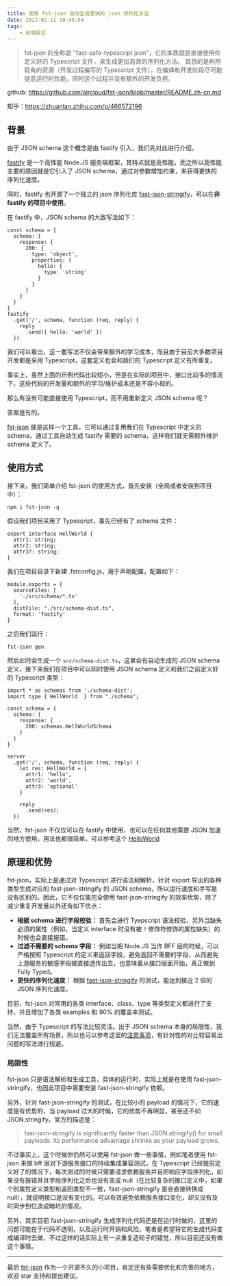 ```yaml
---
title: 使用 fst-json 自动生成更快的 json 序列化方法
date: 2022-02-11 18:45:54
tags:
    - 前端综合
---
```


> fst-json 的全称是 "fast-safe-typescript json"，它的本质就是直接使用你定义好的 Typescript 文件，来生成更加高效的序列化方法。
> 其目的是利用现有的资源（开发过程编写的 Typescript 文件），在编译和开发阶段尽可能提高运行时性能，同时这个过程并没有额外的开发负担。

github: https://github.com/aircloud/fst-json/blob/master/README.zh-cn.md

知乎：https://zhuanlan.zhihu.com/p/466572196

## 背景

由于 JSON schema 这个概念是由 fastify 引入，我们先对此进行介绍。

[fastify](https://github.com/fastify/fastify) 是一个高性能 Node.JS 服务端框架，其特点就是高性能，而之所以高性能主要的原因就是它引入了 JSON schema，通过对参数增加约束，来获得更快的序列化速度。

同时，fastify 也开源了一个独立的 json 序列化库 [fast-json-stringify](https://github.com/fastify/fast-json-stringify)，可以在**非 fastify 的项目中使用**。

在 fastify 中，JSON schema 的大致写法如下：

```
const schema = {
  schema: {
    response: {
      200: {
        type: 'object',
        properties: {
          hello: {
            type: 'string'
          }
        }
      }
    }
  }
}
fastify
  .get('/', schema, function (req, reply) {
    reply
      .send({ hello: 'world' })
  })
```

我们可以看出，这一套写法不仅会带来额外的学习成本，而且由于目前大多数项目开发都是采用 Typescript，这套定义也会和我们的 Typescript 定义有所重复。

事实上，虽然上面的示例代码比较短小，但是在实际的项目中，接口比较多的情况下，这些代码的开发量和额外的学习/维护成本还是不容小视的。

那么有没有可能直接使用 Typescript，而不用重新定义 JSON schema 呢？

答案是有的。

[fst-json](https://github.com/aircloud/fst-json/blob/master/README.zh-cn.md) 就是这样一个工具，它可以通过复用我们在 Typescript 中定义的 schema，通过工具自动生成 fastify 需要的 schema，这样我们就无需额外维护 schema 定义了。

## 使用方式

接下来，我们简单介绍 fst-json 的使用方式，首先安装（全局或者安装到项目中）：

```
npm i fst-json -g
```

假设我们项目采用了 Typescript，事先已经有了 schema 文件：

```
export interface HellWorld {
  attr1: string;
  attr2: string;
  attr3?: string;
}
```

我们在项目目录下新建 .fstconfig.js，用于声明配置，配置如下：

```
module.exports = {
  sourceFiles: [
    './src/schema/*.ts'
  ],
  distFile: "./src/schema-dist.ts",
  format: 'fastify'
}
```

之后我们运行：

```
fst-json gen
```

然后此时会生成一个 `src/schema-dist.ts`，这里会有自动生成的 JSON schema 定义，接下来我们在项目中可以同时使用 JSON schema 定义和我们之前定义好的 Typescript 类型：

```
import * as schemas from './schema-dist';
import type { HellWorld  } from "./schema";

const schema = {
  schema: {
    response: {
      200: schemas.HellWorldSchema
    }
  }
}

server
  .get('/', schema, function (req, reply) {
    let res: HellWorld = {
      attr1: 'hello', 
      attr2: 'world', 
      attr3: 'optional'
    }

    reply
      .send(res);
  })
```

当然，fst-json 不仅仅可以在 fastify 中使用，也可以在任何其他需要 JSON 加速的地方使用，用法也都很简单，可以参考这个 [HelloWorld](https://github.com/aircloud/fst-json/tree/master/examples/helloworld)

## 原理和优势

fst-json，实际上是通过对 Typescript 进行语法树解析，针对 export 导出的各种类型生成对应的 fast-json-stringify 的 JSON schema，所以运行速度和手写是没有区别的。因此，它不仅仅能完全使用 fast-json-stringify 的效率优势，除了减少重复开发量以外还有如下优点：

* **根据 schema 进行字段校验：** 首先会进行 Tyepscript 语法校验，另外当缺失必须的属性（例如，当定义 interface 时没有被 `?` 修饰符修饰的属性缺失）的时候也会直接报错。
* **过滤不需要的 schema 字段：** 例如当把 Node.JS 当作 BFF 层的时候，可以严格按照 Typescript 的定义来返回字段，避免返回不需要的字段，从而避免上游服务的敏感字段被直接透传出去，也意味着从接口层面开始，真正做到 Fully Typed。
* **更快的序列化速度：** 根据 [fast-json-stringify](https://github.com/fastify/fast-json-stringify/issues) 的测试，能达到接近 2 倍的 JSON 序列化速度。

目前，fst-json 对常用的各类 interface、class、type 等类型定义都进行了支持，并且增加了各类 examples 和 90% 的覆盖率测试。

当然，由于 Typescript 的写法比较灵活。出于 JSON schema 本身的局限性，我们无法覆盖所有场景，所以也可以参考这里的[注意事项](https://github.com/aircloud/fst-json/blob/master/README.zh-cn.md#%E6%B3%A8%E6%84%8F%E4%BA%8B%E9%A1%B9)，有针对性的对比较容易出问题的写法进行规避。

### 局限性

fst-json 只是语法解析和生成工具，具体的运行时，实际上就是在使用 fast-json-stringify，也因此项目中需要安装 fast-json-stringify 依赖。

另外，针对 fast-json-stringify 的测试，在比较小的 payload 的情况下，它的速度是有优势的，当 payload 过大的时候，它的优势不再明显，甚至还不如 JSON.stringify。官方的描述是：

> fast-json-stringify is significantly faster than JSON.stringify() for small payloads.
> Its performance advantage shrinks as your payload grows.

不过事实上，这个时候你仍然可以使用 fst-json 做一些事情，例如笔者使用 fst-json 来做 bff 层对下游服务接口的持续集成兼容测试，在 Typescript 已经提前定义好了的情况下，每次测试的时候只需要请求依赖服务并且把响应字段序列化，如果没有报错并且字段序列化之后也没有变成 null（在比较复杂的接口定义中，如果个别属性定义类型和返回类型不一致，fast-json-stringify 是会直接转换成 null），就说明接口是没有变化的。可以有效避免依赖服务接口变化，却又没有及时同步到位造成暗坑的情况。


另外，其实目前 fast-json-stringify 生成序列化代码还是在运行时做的，这里的问题可能在于代码不透明，以及运行时开销和风险，笔者是希望将它的生成代码变成编译时去做，不过这样的话实际上有一点重复造轮子的错觉，所以目前还没有做这个事情。

---

最后 [fst-json](https://github.com/aircloud/fst-json/) 作为一个开源不久的小项目，肯定还有些需要优化和完善的地方，欢迎 star 支持和提出建议。

